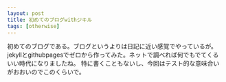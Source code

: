 ```yaml
---
layout: post
title: 初めてのブログwithジキル
tags: [otherwise]
---
```

初めてのブログである。ブログというよりは日記に近い感覚でやっているが。
jekyllとgithubpagesでゼロから作ってみた。ネットで調べれば何でもでてくるいい時代になりましたね。
特に書くこともないし、今回はテスト的な意味合いがおおいのでこのくらいで。
